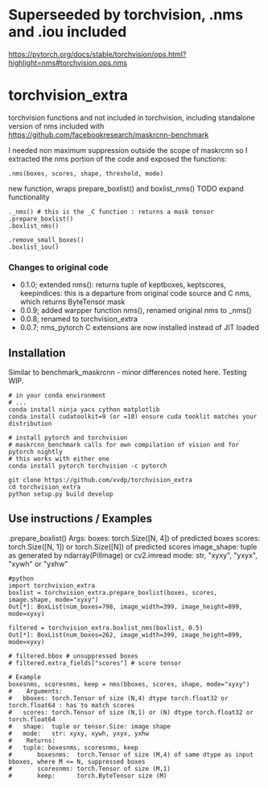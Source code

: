 
# Superseeded by torchvision, .nms and .iou included
https://pytorch.org/docs/stable/torchvision/ops.html?highlight=nms#torchvision.ops.nms



# torchvision_extra

torchvision functions and not included in torchvision, including
standalone version of nms included with https://github.com/facebookresearch/maskrcnn-benchmark

I needed non maximum suppression outside the scope of maskrcnn so I extracted the nms portion of the code and exposed the functions:

```
.nms(boxes, scores, shape, threshold, mode) 
```
new function, wraps prepare_boxlist() and boxlist_nms()
TODO expand functionality
```
._nms() # this is the _C function : returns a mask tensor 
.prepare_boxlist()
.boxlist_nms()

.remove_small_boxes()
.boxlist_iou()
```
### Changes to original code
* 0.1.0; extended nms(): returns tuple of keptboxes, keptscores, keepindices: this is a departure from original code source and C nms, which returns ByteTensor mask
* 0.0.9; added warpper function nms(), renamed original nms to _nms()
* 0.0.8; renamed to torchvision_extra
* 0.0.7; nms_pytorch C extensions are now installed instead of JIT loaded

## Installation
Similar to benchmark_maskrcnn - minor differences noted here. Testing WIP.
```
# in your conda environment
# ...
conda install ninja yacs cython matplotlib 
conda install cudatoolkit=9 (or =10) ensure cuda tooklit matches your distribution 

# install pytorch and torchvision 
# maskrcnn_benchmark calls for own compilation of vision and for pytorch nightly
# this works with either one
conda install pytorch torchvision -c pytorch

git clone https://github.com/xvdp/torchvision_extra
cd torchvision_extra
python setup.py build develop
```
## Use instructions / Examples

.prepare_boxlist()
Args:
    boxes:          torch.Size([N, 4]) of predicted boxes
    scores:         torch.Size([N, 1]) or torch.Size([N]) of predicted scores
    image_shape:    tuple as generated by ndarray(PilImage) or cv2.imread
    mode:           str, "xyxy", "yxyx", "xywh" or "yxhw"

```
#python
import torchvision_extra
boxlist = torchvision_extra.prepare_boxlist(boxes, scores, image.shape, mode="xyxy")
Out[*]: BoxList(num_boxes=798, image_width=399, image_height=899, mode=xyxy)

filtered = torchvision_extra.boxlist_nms(boxlist, 0.5)
Out[*]: BoxList(num_boxes=262, image_width=399, image_height=899, mode=xyxy)

# filtered.bbox # unsuppressed boxes
# filtered.extra_fields["scores"] # score tensor

# Example
boxesnms, scoresnms, keep = nms(bboxes, scores, shape, mode="xyxy")
#    Arguments:
#	bboxes:	torch.Tensor of size (N,4) dtype torch.float32 or torch.float64 : has to match scores
#	scores:	torch.Tensor of size (N,1) or (N) dtype torch.float32 or torch.float64
#	shape: 	tuple or tensor.Size: image shape
#	mode:	str: xyxy, xywh, yxyx, yxhw
#    Returns:
#	tuple: boxesnms, scoresnms, keep
#	    boxesnms:  torch.Tensor of size (M,4) of same dtype as input bboxes, where M <= N, suppressed boxes
#	    scoresnms: torch.Tensor of size (M,1)
#	    keep:      torch.ByteTensor size (M)
```
